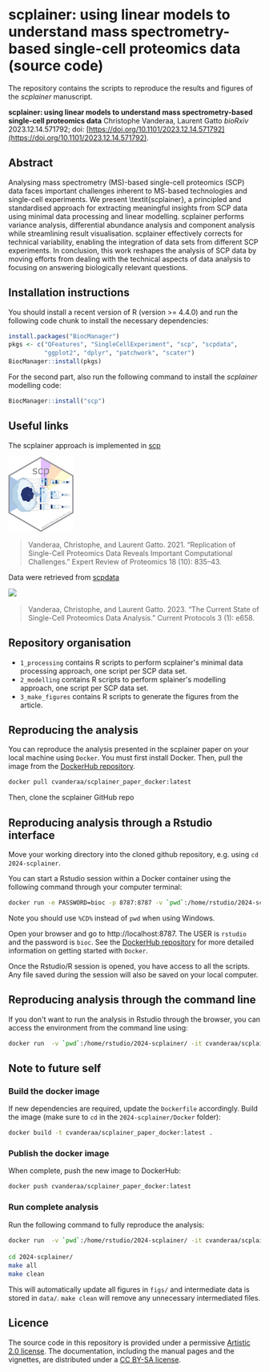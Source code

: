 # scplainer: using linear models to understand mass spectrometry-based single-cell proteomics data (source code)

The repository contains the scripts to reproduce the results and
figures of the *scplainer* manuscript.


**scplainer: using linear models to understand mass spectrometry-based single-cell proteomics data**
Christophe Vanderaa, Laurent Gatto *bioRxiv* 2023.12.14.571792;
doi: [https://doi.org/10.1101/2023.12.14.571792](https://doi.org/10.1101/2023.12.14.571792).

## Abstract

Analysing mass spectrometry (MS)-based single-cell
proteomics (SCP) data faces important challenges inherent to MS-based
technologies and single-cell experiments. We present
\textit{scplainer}, a principled and standardised approach for
extracting meaningful insights from SCP data using minimal data
processing and linear modelling. scplainer performs variance analysis,
differential abundance analysis and component analysis while
streamlining result visualisation. scplainer effectively corrects for
technical variability, enabling the integration of data sets from
different SCP experiments. In conclusion, this work reshapes the
analysis of SCP data by moving efforts from dealing with the technical
aspects of data analysis to focusing on answering biologically
relevant questions.

## Installation instructions

You should install a recent version of R (version >= 4.4.0)
and run the following code chunk to install the necessary
dependencies:

```r
install.packages("BiocManager")
pkgs <- c("QFeatures", "SingleCellExperiment", "scp", "scpdata",
          "ggplot2", "dplyr", "patchwork", "scater")
BiocManager::install(pkgs)
```

For the second part, also run the following command to install the
*scplainer* modelling code:

```r
BiocManager::install("scp")
```

## Useful links

The scplainer approach is implemented in
[scp](https://github.com/UCLouvain-CBIO/scp)

<img
src="https://raw.githubusercontent.com/UCLouvain-CBIO/scp/master/sticker/sticker.png"
height="150">

> Vanderaa, Christophe, and Laurent Gatto. 2021. “Replication of
> Single-Cell Proteomics Data Reveals Important Computational
> Challenges.” Expert Review of Proteomics 18 (10): 835–43.

Data were retrieved from
[scpdata](https://github.com/UCLouvain-CBIO/scpdata)

<img
src="https://raw.githubusercontent.com/UCLouvain-CBIO/scpdata/master/sticker/sticker.png"
height="150">

> Vanderaa, Christophe, and Laurent Gatto. 2023. “The Current State of
> Single-Cell Proteomics Data Analysis.” Current Protocols 3 (1):
> e658.

## Repository organisation

- `1_processing` contains R scripts to perform scplainer's minimal
  data processing approach, one script per SCP data set.
- `2_modelling` contains R scripts to perform splainer's modelling
 approach, one script per SCP data set.
- `3_make_figures` contains R scripts to generate the figures from the
  article.

## Reproducing the analysis

You can reproduce the analysis presented in the scplainer paper on
your local machine using `Docker`. You must first install Docker.
Then, pull the image from the
[DockerHub repository](https://hub.docker.com/repository/docker/cvanderaa/scplainer_paper_docker).

```bash
docker pull cvanderaa/scplainer_paper_docker:latest
```

Then, clone the scplainer GitHub repo


## Reproducing analysis through a Rstudio interface

Move your working directory into the cloned github repository, e.g. 
using `cd 2024-scplainer`. 

You can start a Rstudio session within a Docker container using the
following command through your computer terminal:

```bash
docker run -e PASSWORD=bioc -p 8787:8787 -v `pwd`:/home/rstudio/2024-scplainer/ cvanderaa/scplainer_paper_docker:latest
```

Note you should use `%CD%` instead of `pwd` when using Windows.

Open your browser and go to http://localhost:8787. The USER is
`rstudio` and the password is `bioc`. See the [DockerHub
repository](https://hub.docker.com/repository/docker/cvanderaa/scplainer_paper_docker)
for more detailed information on getting started with `Docker`.

Once the Rstudio/R session is opened, you have access to all the
scripts. Any file saved during the session will also be saved on your
local computer.

## Reproducing analysis through the command line

If you don't want to run the analysis in Rstudio through the browser,
you can access the environment from the command line using:

```bash
docker run  -v `pwd`:/home/rstudio/2024-scplainer/ -it cvanderaa/scplainer_paper_docker:latest bash
```

## Note to future self

### Build the docker image

If new dependencies are required, update the `Dockerfile` accordingly.
Build the image (make sure to `cd` in the `2024-scplainer/Docker`
folder):

```bash
docker build -t cvanderaa/scplainer_paper_docker:latest .
```

### Publish the docker image

When complete, push the new image to DockerHub:

```bash
docker push cvanderaa/scplainer_paper_docker:latest
```

### Run complete analysis

Run the following command to fully reproduce the analysis:

```bash
docker run  -v `pwd`:/home/rstudio/2024-scplainer/ -it cvanderaa/scplainer_paper_docker:latest bash

cd 2024-scplainer/
make all
make clean
```

This will automatically update all figures in `figs/` and intermediate
data is stored in `data/`. `make clean` will remove any unnecessary
intermediated files.

## Licence

The source code in this repository is provided under a permissive
[Artistic 2.0 license](https://opensource.org/licenses/Artistic-2.0).
The documentation, including the manual pages and the vignettes, are
distributed under a
[CC BY-SA license](https://creativecommons.org/licenses/by-sa/2.0/).
